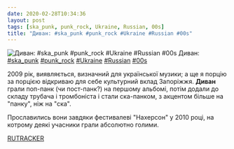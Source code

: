 ```yaml
---
date: 2020-02-28T10:34:36
layout: post
tags: [ska_punk, punk_rock, Ukraine, Russian, 00s]
title: "Диван: #ska_punk #punk_rock #Ukraine #Russian #00s"
---
```

![Диван: #ska_punk #punk_rock #Ukraine #Russian #00s](https://res.cloudinary.com/vast-space-unexplored/image/upload/photos/photo_906_28-02-2020_10-34-36.jpg)
Диван: [#ska_punk](/tags/#ska_punk) [#punk_rock](/tags/#punk_rock) [#Ukraine](/tags/#Ukraine) [#Russian](/tags/#Russian) [#00s](/tags/#00s)

2009 рік, виявляється, визначний для української музики; а ще я порцію за порцією відкриваю для себе культурний вклад Запоріжжя. **Диван** грали поп-панк (чи пост-панк?) на першому альбомі, потім додали до складу трубача і тромбоніста і стали ска-панком, з акцентом більше на &quot;панку&quot;, ніж на &quot;ска&quot;.

Прославились вони завдяки фестивалеві &quot;Нахерсон&quot; у 2010 році, на котрому деякі учасники грали абсолютно голими.

[RUTRACKER](https://rutracker.org/forum/viewtopic.php?t=3457552)